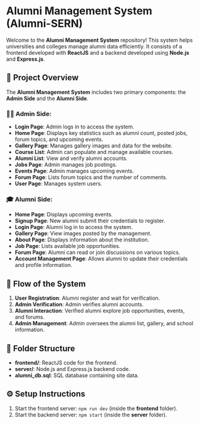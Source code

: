 # Alumni Management System (Alumni-SERN)

Welcome to the **Alumni Management System** repository! This system helps universities and colleges manage alumni data efficiently. It consists of a frontend developed with **ReactJS** and a backend developed using **Node.js** and **Express.js**.

## 🎯 Project Overview

The **Alumni Management System** includes two primary components: the **Admin Side** and the **Alumni Side**.

### 👨‍💼 **Admin Side**:
- **Login Page**: Admin logs in to access the system.
- **Home Page**: Displays key statistics such as alumni count, posted jobs, forum topics, and upcoming events.
- **Gallery Page**: Manages gallery images and data for the website.
- **Course List**: Admin can populate and manage available courses.
- **Alumni List**: View and verify alumni accounts.
- **Jobs Page**: Admin manages job postings.
- **Events Page**: Admin manages upcoming events.
- **Forum Page**: Lists forum topics and the number of comments.
- **User Page**: Manages system users.

### 🎓 **Alumni Side**:
- **Home Page**: Displays upcoming events.
- **Signup Page**: New alumni submit their credentials to register.
- **Login Page**: Alumni log in to access the system.
- **Gallery Page**: View images posted by the management.
- **About Page**: Displays information about the institution.
- **Job Page**: Lists available job opportunities.
- **Forum Page**: Alumni can read or join discussions on various topics.
- **Account Management Page**: Allows alumni to update their credentials and profile information.

## 🔄 **Flow of the System**
1. **User Registration**: Alumni register and wait for verification.
2. **Admin Verification**: Admin verifies alumni accounts.
3. **Alumni Interaction**: Verified alumni explore job opportunities, events, and forums.
4. **Admin Management**: Admin oversees the alumni list, gallery, and school information.

## 📂 **Folder Structure**
- **frontend/**: ReactJS code for the frontend.
- **server/**: Node.js and Express.js backend code.
- **alumni_db.sql**: SQL database containing site data.

## ⚙️ **Setup Instructions**
1. Start the frontend server: `npm run dev` (inside the **frontend** folder).
2. Start the backend server: `npm start` (inside the **server** folder).
